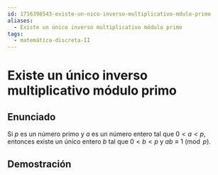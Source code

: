 ```yaml
---
id: 1716398543-existe-un-nico-inverso-multiplicativo-mdulo-primo
aliases:
  - Existe un único inverso multiplicativo módulo primo
tags:
  - matemática-discreta-II
---
```


# Existe un único inverso multiplicativo módulo primo

## Enunciado

Si $p$ es un número primo y $a$ es un número entero tal que $0 < a < p$, entonces existe un único entero $b$ tal que $0 < b < p$ y $ab \equiv 1 \pmod{p}$.

## Demostración



